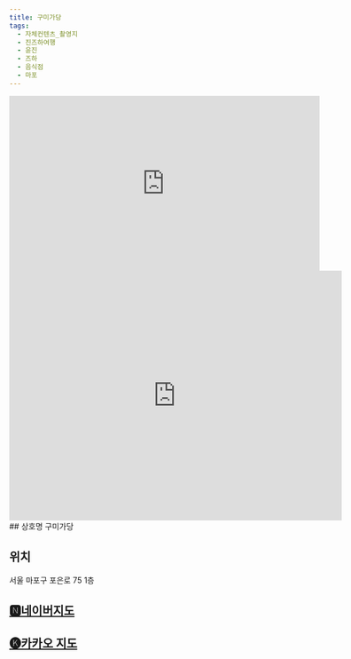 ```yaml
---
title: 구미가당
tags:
  - 자체컨텐츠_촬영지
  - 진즈하여행
  - 윤진
  - 즈하
  - 음식점
  - 마포
---
```

<iframe width="560" height="315" src="https://www.youtube.com/embed/LervgNNq778?si=Nx3TEl9BOam5pITs" title="YouTube video player" frameborder="0" allow="accelerometer; autoplay; clipboard-write; encrypted-media; gyroscope; picture-in-picture; web-share" referrerpolicy="strict-origin-when-cross-origin" allowfullscreen></iframe>

<iframe src="https://www.google.com/maps/embed?pb=!1m18!1m12!1m3!1d3163.0480683233227!2d126.90284131185535!3d37.553931271925315!2m3!1f0!2f0!3f0!3m2!1i1024!2i768!4f13.1!3m3!1m2!1s0x357c992f2b806683%3A0x689d745b19cf1f1b!2z7ISc7Jq47Yq567OE7IucIOuniO2PrOq1rCDtj6zsnYDroZwgNzU!5e0!3m2!1sko!2skr!4v1741432522850!5m2!1sko!2skr" width="600" height="450" style="border:0;" allowfullscreen="" loading="lazy" referrerpolicy="no-referrer-when-downgrade"></iframe>
## 상호명
구미가당

## 위치
서울 마포구 포은로 75 1층


## [🅽네이버지도](https://naver.me/xv3DBMHy)

## [🅚카카오 지도](https://place.map.kakao.com/105760760)
